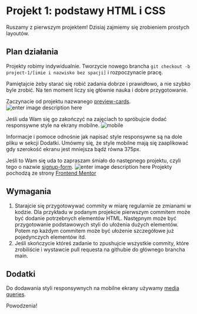 # Projekt 1: podstawy HTML i CSS

Ruszamy z pierwszym projektem! Dzisiaj zajmiemy się zrobieniem prostych layoutów.


## Plan działania
Projekty robimy indywidualnie. Tworzycie nowego brancha `git checkout -b project-1/[imie i nazwisko bez spacji]` i rozpoczynacie pracę.

Pamiętajcie żeby starać się robić zadania dobrze i prawidłowo, a nie szybko byle zrobić. Na ten moment liczy się głównie nauka i dobre przygotowanie.

Zaczynacie od projektu nazwanego [preview-cards](https://github.com/infoshareacademy/jfddr7-project-html-css/tree/main/preview-cards).
![enter image description here](https://github.com/infoshareacademy/jfddr9-projekt-html-css/blob/main/preview-cards/design/desktop-design.jpg)

Jeśli uda Wam się go zakończyć na zajęciach to spróbujcie dodać responsywne style na ekrany mobilne.
![mobile](https://github.com/infoshareacademy/jfddr9-projekt-html-css/blob/main/preview-cards/design/mobile-design.jpg)

Informacje i pomoce odnośnie jak napisać style responsywne są na dole pliku w sekcji Dodatki. Umówmy się, że style mobilne mają się zaaplikować gdy szerokość ekranu jest mniejsza bądź równa 375px.

Jeśli to Wam się uda to zapraszam śmiało do następnego projektu, czyli tego o nazwie [signup-form](https://github.com/infoshareacademy/jfddr9-projekt-html-css/tree/main/signup-form).
![enter image description here](https://github.com/infoshareacademy/jfddr9-projekt-html-css/blob/main/signup-form/design/desktop-design.jpg)
Projekty pochodzą ze strony [Frontend Mentor](https://www.frontendmentor.io/challenges)

## Wymagania
1. Starajcie się przygotowywać commity w miarę regularnie ze zmianami w kodzie. Dla przykładu w podanym projekcie pierwszym commitem może być dodanie potrzebnych elementów HTML. Następnym może być przygotowanie podstawowych styli do ułożenia dużych elementów. Potem np każdym commitem może być ułożenie szczegółowe już pojedynczych elementów itd.
2. Jeśli skończycie któreś zadanie to zpushujcie wszystkie commity, które zrobiliście i wystawcie pull requesta na githubie do głównego brancha main.

## Dodatki
Do dodawania styli responsywnych na mobilne ekrany używamy [media queries](https://css-tricks.com/a-complete-guide-to-css-media-queries).

Powodzenia!
